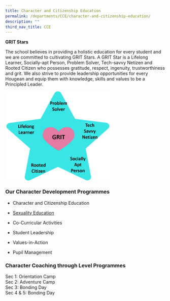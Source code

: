 ```yaml
---
title: Character and Citizenship Education
permalink: /departments/CCE/character-and-citizenship-education/
description: ""
third_nav_title: CCE
---
```

**GRIT Stars**  

The school believes in providing a holistic education for every student and we are committed to cultivating GRIT Stars. A GRIT Star is a Lifelong Learner, Socially-apt Person, Problem Solver, Tech-savvy Netizen and Rooted Citizen who possesses gratitude, respect, ingenuity, trustworthiness and grit. We also strive to provide leadership opportunities for every Hougean and equip them with knowledge, skills and values to be a Principled Leader.


<img src="/images/Grit.jpeg" 
     style="width:65%">


### Our Character Development Programmes

*   Character and Citizenship Education
*   [Sexuality Education](/departments/CCE/moe-sexuality-education-in-schools/)

*   Co-Curricular Activities
*   Student Leadership
*   Values-in-Action
*   Pupil Management

### Character Coaching through Level Programmes

Sec 1: Orientation Camp   
Sec 2: Adventure Camp   
Sec 3: Bonding Day   
Sec 4 & 5: Bonding Day